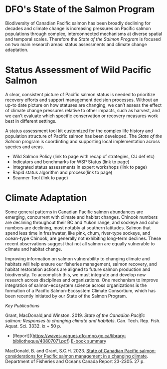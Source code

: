 # **DFO's State of the Salmon Program**

Biodiversity of Canadian Pacific salmon has been broadly declining for decades and climate change is increasing pressures on Pacific salmon populations through complex, interconnected mechanisms at diverse spatial and temporal scales. Therefore the *State of the Salmon Program* is focused on two main research areas: status assessments and climate change adaptation.

# **Status Assessment of Wild Pacific Salmon**

A clear, consistent picture of Pacific salmon status is needed to prioritize recovery efforts and support management decision processes. Without an up-to date picture on how statuses are changing, we can’t assess the effect of climate change pressures relative to other impacts, such as harvest, and we can’t evaluate which specific conservation or recovery measures work best in different settings.

A status assessment tool kit customized for the complex life history 
and population structure of Pacific salmon has been developed. The *State of the Salmon* program is coordinting and supporting local implementation across species and areas.

- Wild Salmon Policy (link to page with recap of strategies, CU def etc)
- Indicators and benchmarks for WSP Status (link to page)
- Integrated status assessments in expert workshops (link to page)
- Rapid status algorithm and process(link to page)
- Scanner Tool (link to page)


# **Climate Adaptation**

Some general patterns in Canadian Pacific salmon abundances are emerging, concurrent with climate and habitat changes. Chinook numbers are declining throughout their BC and Yukon range, and sockeye and coho numbers are declining, most notably at southern latitudes. Salmon that spend less time in freshwater, like pink, chum, river-type sockeye, and ocean-type Chinook, are generally not exhibiting long-term declines. These recent observations suggest that not all salmon are equally vulnerable to climate and habitat change.

Improving information on salmon vulnerability to changing climate and habitats will help ensure our fisheries management, salmon recovery, and habitat restoration actions are aligned to future salmon production and biodiversity. To accomplish this, we must integrate and develop new research across disciplines and organizations. One mechanism to improve integration of salmon-ecosystem science across organizations is the formation of a Pacific Salmon-Ecosystem Climate Consortium, which has been recently initiated by our State of the Salmon Program. 

*Key Publications*

Grant, MacDonald,and Winston. 2019. *State of the Canadian Pacific salmon: Responses to changing climate and habitats*. Can. Tech. Rep. Fish. Aquat. Sci. 3332. ix + 50 p.
- [Report]((https://waves-vagues.dfo-mpo.gc.ca/library-bibliotheque/40807071.pdf)
[E-book summary](https://www.dfo-mpo.gc.ca/species-especes/publications/salmon-saumon/state-etat-2019/ebook/index-eng.html)

MacDonald, B. and Grant, S.C.H. 2023. [State of Canadian Pacific salmon: considerations for Pacific salmon management in a changing climate](https://waves-vagues.dfo-mpo.gc.ca/library-bibliotheque/41213531.pdf). Department of Fisheries and Oceans Canada
Report 23-2305. 27 p.



